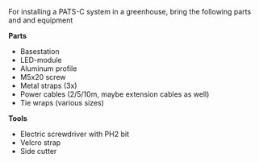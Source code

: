 For installing a PATS-C system in a greenhouse, bring the following parts and and equipment

**Parts**
 - Basestation
 - LED-module
 - Aluminum profile
 - M5x20 screw
 - Metal straps (3x)
 - Power cables (2/5/10m, maybe extension cables as well)
 - Tie wraps (various sizes)

**Tools**
 - Electric screwdriver with PH2 bit
 - Velcro strap
 - Side cutter
